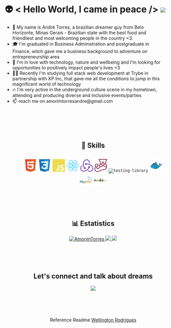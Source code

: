 <h1>👽 < Hello World, I came in peace /> <img src = "https://raw.githubusercontent.com/MartinHeinz/MartinHeinz/master/wave.gif" width ="40px"></h1>

<ul>
  <li>🐺 My name is André Torres, a brazilian dreamer guy from Belo Horizonte, Minas Gerais - Brazilian state with the best food and friendliest and most welcoming people in the country <3. </li>
  <li>🎓 I'm graduated in Business Administration and postgraduate in Finance, witch gave me a business background to adventure on entrepreneurship area </li>
  <li>🍄 I'm in love with technology, nature and wellbeing and I'm looking for opportunities to positively impact people's lives <3</li>
  <li>👨‍🚀 Recently I'm studying full stack web development at Trybe in partnership with XP Inc, that gave me all the conditions to jump in this magnificent world of technology</li>
  <li>🔥 I'm very active in the underground culture scene in my hometown, attending and producing diverse and inclusive events/parties</li>
  <li>📫 reach me on amorimtorresandre@gmail.com</li>
<ul>
<br><br><br>
<br>
  <div align="center">
  <h2>🔎 Skills</h2>
  </div>
  <div align="center" style="margin-top: 30px" style="display: inline_block">
  <code><img title="HTML5" alt="HTML" height="40" width="40" src="https://raw.githubusercontent.com/devicons/devicon/master/icons/html5/html5-original.svg"></code>
  <code><img title="CSS3" alt="CSS" height="40" width="40" src="https://raw.githubusercontent.com/devicons/devicon/master/icons/css3/css3-original.svg"></code>
  <code><img title="JavaScript" alt="JavaScript" height="40" width="40" src="https://raw.githubusercontent.com/devicons/devicon/master/icons/javascript/javascript-plain.svg"></code>
  <code><img title="React" alt="React" height="40" width="40" src="https://raw.githubusercontent.com/devicons/devicon/master/icons/react/react-original.svg"></code>
  <code><img title="Redux" alt="redux" height="40" width="40" src="https://raw.githubusercontent.com/devicons/devicon/master/icons/redux/redux-original.svg"></code>
  <code><img title="Jest" alt="Jest" height="40" width="40" src="https://raw.githubusercontent.com/devicons/devicon/master/icons/jest/jest-plain.svg"></code>
  <code><img src="https://testing-library.com/img/logo-large.png" alt="testing-library" width="40" height="40"/></code>
   <code><img alt="Docker" height="40" width="40" src="https://raw.githubusercontent.com/devicons/devicon/master/icons/docker/docker-original.svg"></code>
  <code><img src="https://raw.githubusercontent.com/devicons/devicon/master/icons/mysql/mysql-original-wordmark.svg" alt="mysql" width="40" height="40"/></code>
  <code><img src="https://raw.githubusercontent.com/devicons/devicon/master/icons/nodejs/nodejs-original-wordmark.svg" alt="nodejs" width="40" height="40"/></code>
</div>
<br><br><br>
<br>
  <div align="center">
  <h2>📊 Estatistics</h2>
  </div>
<p align=center>
  <div align=center>
    <a href="https://github.com/AmorimTorres" title="AmorimTorres profile">
      <img width=396 src="https://github-readme-streak-stats.herokuapp.com/?user=AmorimTorres&theme=react&border=61dafb&hide_border=true" alt="AmorimTorres" />
    </a>
    <a href="https://github.com/AmorimTorres" title="AmorimTorres profile">
      <img width=396 src="https://github-readme-stats.vercel.app/api?username=AmorimTorres&show_icons=true&theme=react&border_color=61dafb&hide_border=true" />
    </a>
    <a href="https://github.com/AmorimTorres" title="AmorimTorres profile">
      <img width=396 src="https://github-readme-stats.vercel.app/api/top-langs/?username=AmorimTorres&hide=c%23,powershell,Mathematica,Ruby,Objective-C,Objective-C%2b%2b,Cuda&title_color=61dafb&text_color=ffffff&icon_color=61dafb&bg_color=20232a&langs_count=8&layout=compact&border_color=61dafb&hide_border=true" />
    </a>
  <br>
  <br>
  </div>
</p>
<br><br>
  <div align="center">
  <h2> Let's connect and talk about dreams </h2>
  </div>
  <div align="center">
  <a href="https://www.linkedin.com/in/andreamorimtorres/" target="_blank"><img src="https://img.shields.io/badge/-LinkedIn-%230077B5?style=for-the-badge&logo=linkedin&logoColor=white" target="_blank"></a> 
<br>
<br>
</div>
</p>
<br>
<br>
<div align="center">
  <p>
    Reference Readme <a href="https://github.com/SrTonn">Wellington Rodrigues</a>
  </p>
<br>
</div>
<br><br><br>

